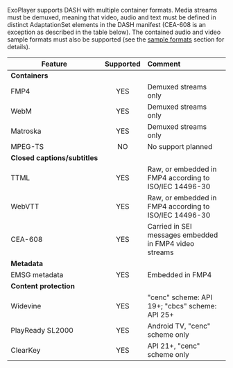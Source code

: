 ExoPlayer supports DASH with multiple container formats. Media streams must be
demuxed, meaning that video, audio and text must be defined in distinct
AdaptationSet elements in the DASH manifest (CEA-608 is an exception as
described in the table below). The contained audio and video sample formats must
also be supported (see the
[sample formats](supported-formats.html#sample-formats) section for details).

| Feature | Supported    | Comment              |
|---------|:------------:|:---------------------|
| **Containers** |||
| FMP4 | YES| Demuxed streams only |
| WebM | YES | Demuxed streams only |
| Matroska | YES | Demuxed streams only |
| MPEG-TS | NO | No support planned |
| **Closed&nbsp;captions/subtitles** |||
| TTML | YES | Raw, or embedded in FMP4 according to ISO/IEC 14496-30 |
| WebVTT | YES | Raw, or embedded in FMP4 according to ISO/IEC 14496-30 |
| CEA-608 | YES | Carried in SEI messages embedded in FMP4 video streams |
| **Metadata** |||
| EMSG metadata | YES | Embedded in FMP4 |
| **Content protection** |||
| Widevine | YES | "cenc" scheme: API 19+; "cbcs" scheme: API 25+ |
| PlayReady SL2000 | YES | Android TV, "cenc" scheme only |
| ClearKey | YES | API 21+, "cenc" scheme only |
